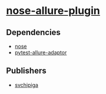 # [nose-allure-plugin](https://pypi.org/project/nose-allure-plugin)

## Dependencies
- [nose](packages/n/nose.md)
- [pytest-allure-adaptor](packages/p/pytest-allure-adaptor.md)



## Publishers
- [svchipiga](https://pypi.org/user/svchipiga)

